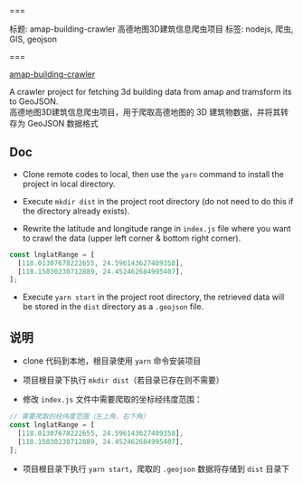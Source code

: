 ===

标题: amap-building-crawler 高德地图3D建筑信息爬虫项目
标签: nodejs, 爬虫, GIS, geojson

===

[amap-building-crawler](https://github.com/parksben/amap-building-crawler)

A crawler project for fetching 3d building data from amap and tramsform its to GeoJSON.<br>
高德地图3D建筑信息爬虫项目，用于爬取高德地图的 3D 建筑物数据，并将其转存为 GeoJSON 数据格式


## Doc

* Clone remote codes to local, then use the `yarn` command to install the project in local directory.

* Execute `mkdir dist` in the project root directory (do not need to do this if the directory already exists).

* Rewrite the latitude and longitude range in `index.js` file where you want to crawl the data (upper left corner & bottom right corner).

```js
const lnglatRange = [
  [118.01307678222655, 24.596143627409358],
  [118.15830230712889, 24.452462684995407],
];
```

* Execute `yarn start` in the project root directory, the retrieved data will be stored in the `dist` directory as a `.geojson` file.

## 说明

* clone 代码到本地，根目录使用 `yarn` 命令安装项目

* 项目根目录下执行 `mkdir dist`（若目录已存在则不需要）

* 修改 `index.js` 文件中需要爬取的坐标经纬度范围：

```js
// 需要爬取的经纬度范围（左上角、右下角）
const lnglatRange = [
  [118.01307678222655, 24.596143627409358],
  [118.15830230712889, 24.452462684995407],
];
```

* 项目根目录下执行 `yarn start`，爬取的 `.geojson` 数据将存储到 `dist` 目录下
